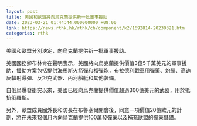 ```yaml
---
layout: post
title: 美國和歐盟將向烏克蘭提供新一批軍事援助
date: 2023-03-21 01:44:44.000000000 +08:00
link: https://news.rthk.hk/rthk/ch/component/k2/1692814-20230321.htm
categories: rthk
---
```


美國和歐盟分別決定，向烏克蘭提供新一批軍事援助。

美國國務卿布林肯在聲明表示，美國將向烏克蘭提供價值3億5千萬美元的軍事援助，援助方案包括提供海馬斯火箭彈和榴彈炮，布拉德利戰車用彈藥、炮彈、高速反輻射導彈、反坦克武器、內河船艇和其他裝備。

自俄烏爆發衝突以來，美國已經向烏克蘭提供價值超過300億美元的武器，用於抵抗俄羅斯。

另外，歐盟成員國外長和防長在布魯塞爾開會後，同意一項價值20億歐元的計劃，將在未來12個月內向烏克蘭提供100萬發彈藥以及補充歐盟的彈藥儲備。
